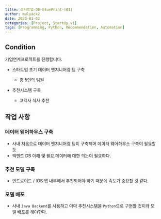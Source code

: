 ```yaml
---
title: 스타트업-DE-BluePrint-[01]
author: mulyack2
date: 2023-01-02
categories: [Project, StartUp_v1]
tags: [Programming, Python, Recommendation, Automation]
---
```


## Condition

기업연계프로젝트를 진행합니다.  

- 스타트업 초기 데이터 엔지니어링 팀 구축
  - 총 5인의 팀원

- 추천시스템 구축
  - 고객사 식사 추천

## 작업 사항

### 데이터 웨어하우스 구축

- 사내 처음으로 데이터 엔지니어링 팀이 구축되어 데이터 웨어하우스 구축이 필요할 듯
- 백엔드 DB 이해 및 필요 데이터에 대한 의논이 필요하다.

### 추천 모델 구축

- 안드로이드 / IOS 앱 내부에서 추천되어야 하기 때문에 속도가 중요할 것 같다.

### 모델 배포

- 사내 `Java Backend`를 사용하고 아마 추천시스템을 `Python`으로 구현할 것이라 모델 배포를 해야한다.
